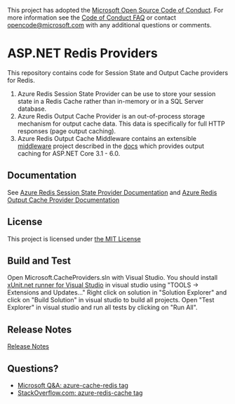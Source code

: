 This project has adopted the [Microsoft Open Source Code of Conduct](https://opensource.microsoft.com/codeofconduct/). For more information see the [Code of Conduct FAQ](https://opensource.microsoft.com/codeofconduct/faq/) or contact [opencode@microsoft.com](mailto:opencode@microsoft.com) with any additional questions or comments.

ASP.NET Redis Providers
=======================
This repository contains code for Session State and Output Cache providers for Redis.
1) Azure Redis Session State Provider can be use to store your session state in a Redis Cache rather than in-memory or in a SQL Server database.
2) Azure Redis Output Cache Provider is an out-of-process storage mechanism for output cache data. This data is specifically for full HTTP responses (page output caching). 
3) Azure Redis Output Cache Middleware contains an extensible [middleware](https://docs.microsoft.com/aspnet/core/fundamentals/middleware) project described in the [docs](docs/redis_output_cache_middleware.md) which provides output caching for ASP.NET Core 3.1 - 6.0. 

## Documentation

See [Azure Redis Session State Provider Documentation](https://docs.microsoft.com/azure/azure-cache-for-redis/cache-aspnet-session-state-provider) and [Azure Redis Output Cache Provider Documentation](https://docs.microsoft.com/azure/azure-cache-for-redis/cache-aspnet-output-cache-provider)

## License

This project is licensed under [the MIT License](https://github.com/Azure/aspnet-redis-providers/blob/master/License.txt)

## Build and Test
Open Microsoft.CacheProviders.sln with Visual Studio. You should install [xUnit.net runner for Visual Studio](https://visualstudiogallery.msdn.microsoft.com/463c5987-f82b-46c8-a97e-b1cde42b9099) in visual studio using "TOOLS -> Extensions and Updates..."
Right click on solution in "Solution Explorer" and click on "Build Solution" in visual studio to build all projects. Open "Test Explorer" in visual studio and run all tests by clicking on "Run All".

## Release Notes
[Release Notes](docs/release_notes.md)

## Questions?

* [Microsoft Q&A: azure-cache-redis tag](https://docs.microsoft.com/answers/topics/25392/azure-cache-redis.html)
* [StackOverflow.com: azure-redis-cache tag](http://stackoverflow.com/questions/tagged/azure-redis-cache)
